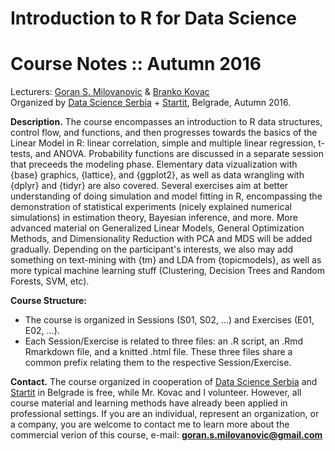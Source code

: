 # Introduction to R for Data Science
# Course Notes :: Autumn 2016

Lecturers: [Goran S. Milovanovic](http://www.exactness.net/) &amp; [Branko Kovac](https://www.linkedin.com/in/kovacbranko)  
Organized by [Data Science Serbia](www.datascience.rs) + [Startit](www.en.startit.rs), Belgrade, Autumn 2016.

**Description.** The course encompasses an introduction to R data structures, control flow, and functions, and then progresses towards the basics of the Linear Model in R: linear correlation, simple and multiple linear regression, t-tests, and ANOVA. Probability functions are discussed in a separate session that preceeds the modeling phase. Elementary data vizualization with {base} graphics, {lattice}, and {ggplot2}, as well as data wrangling with {dplyr} and {tidyr} are also covered. Several exercises aim at better understanding of doing simulation and model fitting in R, encompassing the demonstration of statistical experiments (nicely explained numerical simulations) in estimation theory, Bayesian inference, and more. More advanced material on Generalized Linear Models, General Optimization Methods, and Dimensionality Reduction with PCA and MDS will be added gradually. Depending on the participant's interests, we also may add something on text-mining with {tm} and LDA from {topicmodels}, as well as more typical machine learning stuff (Clustering, Decision Trees and Random Forests, SVM, etc).

**Course Structure:**

+ The course is organized in Sessions (S01, S02, ...) and Exercises (E01, E02, ...).
+ Each Session/Exercise is related to three files: an .R script, an .Rmd Rmarkdown file, and a knitted .html file. These three files share a common prefix relating them to the respective Session/Exercise.

**Contact.** The course organized in cooperation of [Data Science Serbia](www.datascience.rs) and [Startit](www.en.startit.rs) in Belgrade is free, while Mr. Kovac and I volunteer. However, all course material and learning methods have already been applied in professional settings. If you are an individual, represent an organization, or a company, you are welcome to contact me to learn more about the commercial verion of this course, e-mail: **goran.s.milovanovic@gmail.com** 
